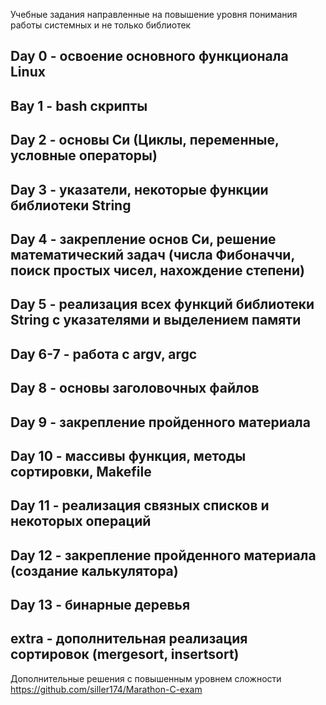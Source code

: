 Учебные задания направленные на повышение уровня понимания работы системных и не только библиотек

Day 0 - освоение основного функционала Linux
---
Вay 1 - bash скрипты
---
Day 2 - основы Си (Циклы, переменные, условные операторы)
---
Day 3 - указатели, некоторые функции библиотеки String
---
Day 4 - закрепление основ Си, решение математический задач (числа Фибоначчи, поиск простых чисел, нахождение степени)
---
Day 5 - реализация всех функций библиотеки String с указателями и выделением памяти 
---
Day 6-7 - работа с argv, argc
---
Day 8 - основы заголовочных файлов
---
Day 9 - закрепление пройденного материала
---
Day 10 - массивы функция, методы сортировки, Makefile
---
Day 11 - реализация связных списков и некоторых операций
---
Day 12 - закрепление пройденного материала (создание калькулятора)
---
Day 13 - бинарные деревья
---
extra - дополнительная реализация сортировок (mergesort, insertsort)
---
Дополнительные решения с повышенным уровнем сложности 
https://github.com/siller174/Marathon-C-exam
